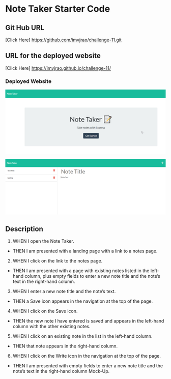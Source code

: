 # Note Taker Starter Code

## Git Hub URL
[Click Here] https://github.com/imvjrao/challenge-11.git


## URL for the deployed website
[Click Here] https://imvjrao.github.io/challenge-11/


### Deployed Website
![](./Develop/public/assets/Images/Note-Takr-2022.png)

![](./Develop/public/assets/Images/Note-takr-2022-page-1.png)

## Description
1. WHEN I open the Note Taker.
- THEN I am presented with a landing page with a link to a notes page.

2. WHEN I click on the link to the notes page.
- THEN I am presented with a page with existing notes listed in the left-hand column, plus empty fields to enter a new note title and the note’s text in the right-hand column.

3. WHEN I enter a new note title and the note’s text.
- THEN a Save icon appears in the navigation at the top of the page.

4. WHEN I click on the Save icon.
- THEN the new note I have entered is saved and appears in the left-hand column with the other existing notes.

5. WHEN I click on an existing note in the list in the left-hand column.
- THEN that note appears in the right-hand column.

6. WHEN I click on the Write icon in the navigation at the top of the page.
- THEN I am presented with empty fields to enter a new note title and the note’s text in the right-hand column
Mock-Up.
